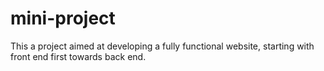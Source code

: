 # mini-project
This a project aimed at developing a fully functional website, starting with front end first towards back end.
